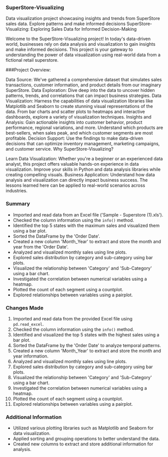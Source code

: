 ### SuperStore-Visualizing
Data visualization project showcasing insights and trends from SuperStore sales data. Explore patterns and make informed decisions
SuperStore-Visualizing: Exploring Sales Data for Informed Decision-Making

Welcome to the SuperStore-Visualizing project! In today's data-driven world, businesses rely on data analysis and visualization to gain insights and make informed decisions. This project is your gateway to understanding the power of data visualization using real-world data from a fictional retail superstore.

###Project Overview:

Data Source: We've gathered a comprehensive dataset that simulates sales transactions, customer information, and product details from our imaginary SuperStore.
Data Exploration: Dive deep into the data to uncover hidden patterns, trends, and correlations that can impact business strategies.
Data Visualization: Harness the capabilities of data visualization libraries like Matplotlib and Seaborn to create stunning visual representations of the data. From bar charts and scatter plots to heatmaps and interactive dashboards, explore a variety of visualization techniques.
Insights and Analysis: Gain actionable insights into customer behavior, product performance, regional variations, and more. Understand which products are best-sellers, when sales peak, and which customer segments are most profitable.
Decision Support: Use the findings to make data-driven decisions that can optimize inventory management, marketing campaigns, and customer service.
Why SuperStore-Visualizing?

Learn Data Visualization: Whether you're a beginner or an experienced data analyst, this project offers valuable hands-on experience in data visualization. Improve your skills in Python and data analysis libraries while creating compelling visuals.
Business Application: Understand how data analysis and visualization can directly impact business success. The lessons learned here can be applied to real-world scenarios across industries.



### Summary
- Imported and read data from an Excel file ('Sample - Superstore (1).xls').
- Checked the column information using the `info()` method.
- Identified the top 5 states with the maximum sales and visualized them using a bar plot.
- Sorted the DataFrame by the 'Order Date'.
- Created a new column 'Month_Year' to extract and store the month and year from the 'Order Date'.
- Analyzed and visualized monthly sales using line plots.
- Explored sales distribution by category and sub-category using bar plots.
- Visualized the relationship between 'Category' and 'Sub-Category' using a bar chart.
- Investigated the correlation between numerical variables using a heatmap.
- Plotted the count of each segment using a countplot.
- Explored relationships between variables using a pairplot.

### Changes Made
1. Imported and read data from the provided Excel file using `pd.read_excel`.
2. Checked the column information using the `info()` method.
3. Identified and visualized the top 5 states with the highest sales using a bar plot.
4. Sorted the DataFrame by the 'Order Date' to analyze temporal patterns.
5. Created a new column 'Month_Year' to extract and store the month and year information.
6. Analyzed and visualized monthly sales using line plots.
7. Explored sales distribution by category and sub-category using bar plots.
8. Visualized the relationship between 'Category' and 'Sub-Category' using a bar chart.
9. Investigated the correlation between numerical variables using a heatmap.
10. Plotted the count of each segment using a countplot.
11. Explored relationships between variables using a pairplot.

### Additional Information
- Utilized various plotting libraries such as Matplotlib and Seaborn for data visualization.
- Applied sorting and grouping operations to better understand the data.
- Created new columns to extract and store additional information for analysis.
